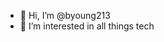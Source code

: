- 👋 Hi, I’m @byoung213
- 👀 I’m interested in all things tech

<!---
byoung213/byoung213 is a ✨ special ✨ repository because its `README.md` (this file) appears on your GitHub profile.
You can click the Preview link to take a look at your changes.
--->

